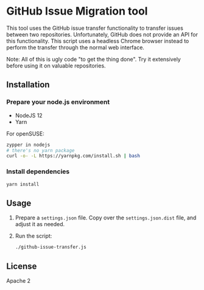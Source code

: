 # GitHub Issue Migration tool

This tool uses the GitHub issue transfer functionality to transfer issues between two repositories.
Unfortunately, GitHub does not provide an API for this functionality. This script uses a headless Chrome browser instead to perform the transfer through the normal web interface.

Note: All of this is ugly code "to get the thing done". Try it extensively
before using it on valuable repositories.

## Installation

### Prepare your node.js environment

* NodeJS 12
* Yarn

For openSUSE:

```sh
zypper in nodejs
# there's no yarn package
curl -o- -L https://yarnpkg.com/install.sh | bash
```

### Install dependencies

```sh
yarn install
```

## Usage

1. Prepare a `settings.json` file. Copy over the `settings.json.dist` file, and adjust it as needed.

2. Run the script:

   ```sh
   ./github-issue-transfer.js
   ```

## License

Apache 2
